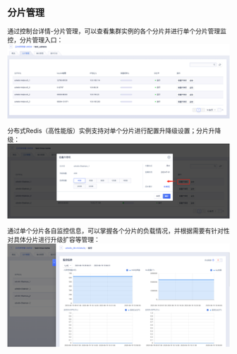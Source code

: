 ## 分片管理

通过控制台详情-分片管理，可以查看集群实例的各个分片并进行单个分片管理监控，分片管理入口：
![image](/images/udredis202006001.png)

分布式Redis（高性能版）实例支持对单个分片进行配置升降级设置；分片升降级：
![image](/images/udredis202006002.png)

通过单个分片各自监控信息，可以掌握各个分片的负载情况，并根据需要有针对性对具体分片进行升级扩容等管理：
![image](/images/udredis202006003.png)
